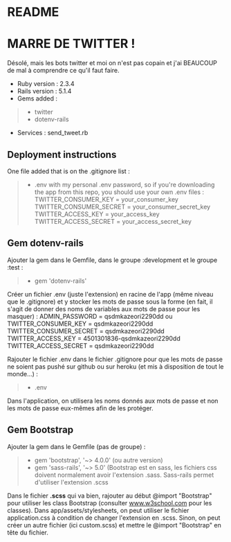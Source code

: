 # README

# MARRE DE TWITTER !
Désolé, mais les bots twitter et moi on n'est pas copain et j'ai BEAUCOUP de mal à comprendre ce qu'il faut faire.

* Ruby version : 2.3.4
* Rails version : 5.1.4
* Gems added :
> * twitter
> * dotenv-rails
* Services : send_tweet.rb


## Deployment instructions
One file added that is on the .gitignore list :
> * .env with my personal .env password, so if you're downloading the app from this repo, you should use your own .env files :
TWITTER_CONSUMER_KEY = your_consumer_key
TWITTER_CONSUMER_SECRET = your_consumer_secret_key
TWITTER_ACCESS_KEY = your_access_key
TWITTER_ACCESS_SECRET = your_access_secret_key


## Gem dotenv-rails
Ajouter la gem dans le Gemfile, dans le groupe :development et le groupe :test :
> * gem 'dotenv-rails'

Créer un fichier .env (juste l'extension) en racine de l'app (même niveau que le .gitignore) et y stocker les mots de passe sous la forme (en fait, il s'agit de donner des noms de variables aux mots de passe pour les masquer) :
ADMIN_PASSWORD = qsdmkazeori2290dd
ou
TWITTER_CONSUMER_KEY = qsdmkazeori2290dd
TWITTER_CONSUMER_SECRET =  qsdmkazeori2290dd
TWITTER_ACCESS_KEY =  4501301836-qsdmkazeori2290dd
TWITTER_ACCESS_SECRET = qsdmkazeori2290dd

Rajouter le fichier .env dans le fichier .gitignore pour que les mots de passe ne soient pas pushé sur github ou sur heroku (et mis à disposition de tout le monde...) :
> * .env

Dans l'application, on utilisera les noms donnés aux mots de passe et non les mots de passe eux-mêmes afin de les protéger.


## Gem Bootstrap
Ajouter la gem dans le Gemfile (pas de groupe) :
> * gem 'bootstrap', '~> 4.0.0' (ou autre version)
> * gem 'sass-rails', '~> 5.0' (Bootstrap est en sass, les fichiers css doivent normalement avoir l'extension .sass. Sass-rails permet d'utiliser l'extension .scss

Dans le fichier **.scss** qui va bien, rajouter au début @import "Bootstrap" pour utiliser les class Bootstrap (consulter www.w3school.com pour les classes). Dans app/assets/stylesheets, on peut utiliser le fichier application.css à condition de changer l'extension en .scss. Sinon, on peut créer un autre fichier (ici custom.scss) et mettre le @import "Bootstrap" en tête du fichier.